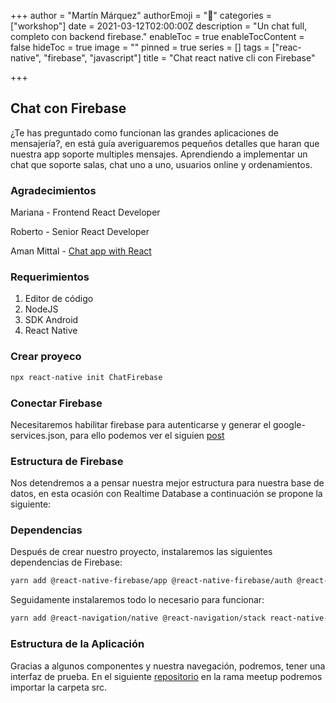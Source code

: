 +++
author = "Martín Márquez"
authorEmoji = "🤠"
categories = ["workshop"]
date = 2021-03-12T02:00:00Z
description = "Un chat full, completo con backend firebase."
enableToc = true
enableTocContent = false
hideToc = true
image = ""
pinned = true
series = []
tags = ["reac-native", "firebase", "javascript"]
title = "Chat react native cli con Firebase"

+++
## Chat con Firebase

¿Te has preguntado como funcionan las grandes aplicaciones de mensajería?, en está guía averiguaremos pequeños detalles que haran que nuestra app soporte multiples mensajes. Aprendiendo a implementar un chat que soporte salas, chat uno a uno, usuarios online y ordenamientos.

### Agradecimientos

Mariana - Frontend React Developer

Roberto - Senior React Developer

Aman Mittal - [Chat app with React](https://heartbeat.fritz.ai/chat-app-with-react-native-part-1-build-reusable-ui-form-elements-using-react-native-paper-75d82e2ca94f)

### Requerimientos

1. Editor de código
2. NodeJS
3. SDK Android
4. React Native

### Crear proyeco

```bash
npx react-native init ChatFirebase
```

### Conectar Firebase

Necesitaremos habilitar firebase para autenticarse y generar el google-services.json, para ello podemos ver el siguien [post ](https://blog.codemx.org/en/posts/login-react-native-cli-con-firebase/#firebase)

### Estructura de Firebase

Nos detendremos a a pensar nuestra mejor estructura para nuestra base de datos, en esta ocasión con Realtime Database a continuación se propone la siguiente:

### Dependencias

Después de crear nuestro proyecto, instalaremos las siguientes dependencias de Firebase:

```bash
yarn add @react-native-firebase/app @react-native-firebase/auth @react-native-firebase/database
```

Seguidamente instalaremos todo lo necesario para funcionar:

```bash
yarn add @react-navigation/native @react-navigation/stack react-native-reanimated react-native-gesture-handler react-native-screens react-native-safe-area-context @react-native-community/masked-view react-native-paper react-native-vector-icons
```

### Estructura de la Aplicación

Gracias a algunos componentes y nuestra navegación, podremos, tener una interfaz de prueba. En el siguiente [repositorio](https://github.com/MarqCervMartin/ChatFirebase/tree/meetup) en la rama meetup podremos importar la carpeta src.
